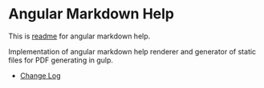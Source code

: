 # Angular Markdown Help

This is [readme](http://ezk-ivp-moss01/docs/ng-md-help/) for angular markdown help.

Implementation of angular markdown help renderer and generator of static files for PDF generating in gulp.

* [Change Log](http://ezk-ivp-moss01/docs/ng-md-help/changelog.html)
